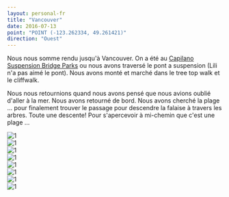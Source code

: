 ```yaml
---
layout: personal-fr
title: "Vancouver"
date: 2016-07-13
point: "POINT (-123.262334, 49.261421)"
direction: "Ouest"
---
```


<style>
img {
     display: block;
     margin: auto;
}
</style>

Nous nous somme rendu jusqu'à Vancouver. On a été au [Capilano Suspension Bridge Parks](https://www.capbridge.com/ "Capilano Suspension Bridge Parks") ou nous avons traversé le pont a suspension (Lili n'a pas aimé le pont). Nous avons monté et marché dans le tree top walk et le cliffwalk.

Nous nous retournions quand nous avons pensé que nous avions oublié d'aller à la mer. Nous avons retourné de bord. Nous avons cherché la plage ... pour finalement trouver le passage pour descendre la falaise à travers les arbres. Toute une descente! Pour s'apercevoir à mi-chemin que c'est une plage ...

![1](/voyages/20160713_110752.jpg)
![1](/voyages/20160713_120950.jpg)
![1](/voyages/20160713_121637.jpg)
![1](/voyages/20160713_122802.jpg)
![1](/voyages/20160713_123125.jpg)
![1](/voyages/20160713_123644.jpg)
![1](/voyages/20160713_125115.jpg)
![1](/voyages/20160713_160841.jpg)


